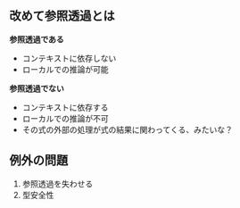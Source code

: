 ## 改めて参照透過とは

**参照透過である**
* コンテキストに依存しない
* ローカルでの推論が可能

**参照透過でない**
* コンテキストに依存する
* ローカルでの推論が不可
* その式の外部の処理が式の結果に関わってくる、みたいな？

## 例外の問題

1. 参照透過を失わせる
1. 型安全性


